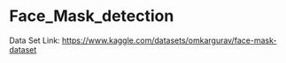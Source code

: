 # Face_Mask_detection


Data Set Link: https://www.kaggle.com/datasets/omkargurav/face-mask-dataset

